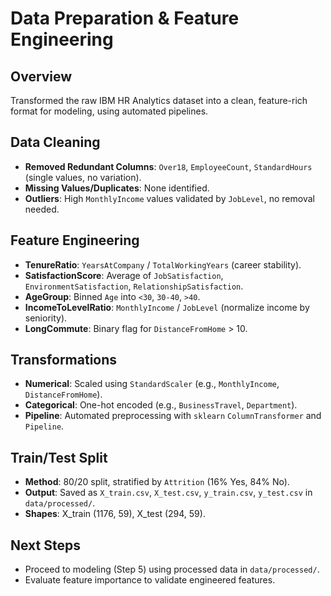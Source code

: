 # Data Preparation & Feature Engineering

## Overview
Transformed the raw IBM HR Analytics dataset into a clean, feature-rich format for modeling, using automated pipelines.

## Data Cleaning
- **Removed Redundant Columns**: `Over18`, `EmployeeCount`, `StandardHours` (single values, no variation).
- **Missing Values/Duplicates**: None identified.
- **Outliers**: High `MonthlyIncome` values validated by `JobLevel`, no removal needed.

## Feature Engineering
- **TenureRatio**: `YearsAtCompany` / `TotalWorkingYears` (career stability).
- **SatisfactionScore**: Average of `JobSatisfaction`, `EnvironmentSatisfaction`, `RelationshipSatisfaction`.
- **AgeGroup**: Binned `Age` into `<30`, `30-40`, `>40`.
- **IncomeToLevelRatio**: `MonthlyIncome` / `JobLevel` (normalize income by seniority).
- **LongCommute**: Binary flag for `DistanceFromHome` > 10.

## Transformations
- **Numerical**: Scaled using `StandardScaler` (e.g., `MonthlyIncome`, `DistanceFromHome`).
- **Categorical**: One-hot encoded (e.g., `BusinessTravel`, `Department`).
- **Pipeline**: Automated preprocessing with `sklearn` `ColumnTransformer` and `Pipeline`.

## Train/Test Split
- **Method**: 80/20 split, stratified by `Attrition` (16% Yes, 84% No).
- **Output**: Saved as `X_train.csv`, `X_test.csv`, `y_train.csv`, `y_test.csv` in `data/processed/`.
- **Shapes**: X_train (1176, 59), X_test (294, 59).

## Next Steps
- Proceed to modeling (Step 5) using processed data in `data/processed/`.
- Evaluate feature importance to validate engineered features.